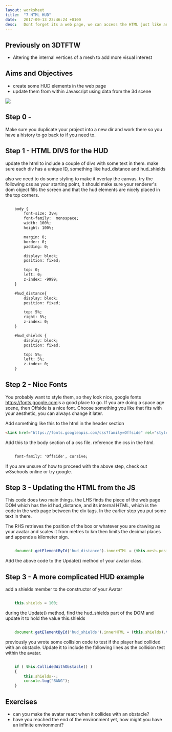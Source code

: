 ```yaml
---
layout: worksheet
title:  "7 HTML HUD"
date:   2017-09-13 23:46:24 +0100
desc:   Dont forget its a web page, we can access the HTML just like any other js
---
```


## Previously on 3DTFTW
- Altering the internal vertices of a mesh to add more visual interest

## Aims and Objectives
- create some HUD elements in the web page
- update them from within Javascript using data from the 3d scene

![](../../assets/PRG_HUD.PNG)

## Step 0 -
Make sure you duplicate your project into a new dir and work there so you have a history to go back to if you need to.

## Step 1 - HTML DIVS for the HUD
update the html to include a couple of divs with some text in them. make sure each div has a unique ID, something like hud_distance and hud_shields

also we need to do some styling to make it overlay the canvas. try the following css as your starting point, it should make sure your renderer's dom object fills the screen and that the hud elements are nicely placed in the top corners.

~~~ html

    body {
        font-size: 3vw;
        font-family:  monospace;
        width: 100%;
        height: 100%;

        margin: 0;
        border: 0;
        padding: 0;

        display: block;
        position: fixed;

        top: 0;
        left: 0;
        z-index: -9999;
    }

    #hud_distance{
        display: block;
        position: fixed;

        top: 5%;
        right: 5%;
        z-index: 0;
    }

    #hud_shields {
        display: block;
        position: fixed;

        top: 5%;
        left: 5%;
        z-index: 0;
    }

~~~


## Step 2 - Nice Fonts
You probably want to style them, so they look nice, google fonts <https://fonts.google.com>is a good place to go. If you are doing a space age scene, then Offside is a nice font. Choose something you like that fits with your aesthetic, you can always change it later.

Add something like this to the html in the header section

~~~ html
<link href="https://fonts.googleapis.com/css?family=Offside" rel="stylesheet">
~~~

Add this to the body section of a css file. reference the css in the html.

~~~ html

    font-family: 'Offside', cursive;

~~~

If you are unsure of how to proceed with the above step, check out w3schools online or try google.

## Step 3 - Updating the HTML from the JS

This code does two main things. the LHS finds the piece of the web page DOM which has the id hud_distance, and its internal HTML, which is the code in the web page between the div tags. In the earlier step you put some text in there.

The RHS retrieves the position of the box or whatever you are drawing as your avatar and scales it from metres to km then limits the decimal places and appends a kilometer sign.

~~~ javascript

    document.getElementById('hud_distance').innerHTML = (this.mesh.position.z/1000).toFixed(2) + " km";

~~~

Add the above code to the Update() method of your avatar class.

## Step 3 - A more complicated HUD example

add a shields member to the constructor of your Avatar

~~~ javascript

    this.shields = 100;

~~~

during the Update() method, find the hud_shields part of the DOM and update it to hold the value this.shields

~~~ javascript

    document.getElementById('hud_shields').innerHTML = (this.shields).toFixed(2) + " %";

~~~

previously you wrote some collision code to test if the player had collided with an obstacle. Update it to include the following lines as the collision test within the avatar.

~~~ javascript

    if ( this.CollidedWithObstacle() )
    {
        this.shields--;
        console.log("BANG");
    }

~~~

## Exercises

- can you make the avatar react when it collides with an obstacle?
- have you reached the end of the environment yet, how might you have an infinite environment?

